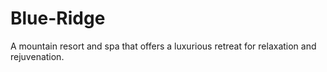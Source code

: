# Blue-Ridge
A mountain resort and spa that offers a luxurious retreat for relaxation and rejuvenation.
